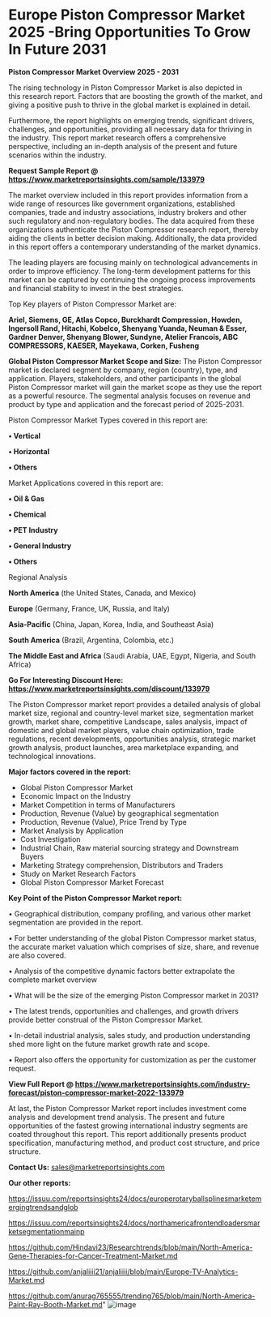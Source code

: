 # Europe Piston Compressor Market 2025 -Bring Opportunities To Grow In Future 2031

<Strong> Piston Compressor Market Overview 2025 - 2031</strong>

The rising technology in Piston Compressor Market is also depicted in this research report. Factors that are boosting the growth of the market, and giving a positive push to thrive in the global market is explained in detail.

Furthermore, the report highlights on emerging trends, significant drivers, challenges, and opportunities, providing all necessary data for thriving in the industry. This report market research offers a comprehensive perspective, including an in-depth analysis of the present and future scenarios within the industry.

<strong>Request Sample Report @ <a href=https://www.marketreportsinsights.com/sample/133979>https://www.marketreportsinsights.com/sample/133979</a></strong>

The market overview included in this report provides information from a wide range of resources like government organizations, established companies, trade and industry associations, industry brokers and other such regulatory and non-regulatory bodies. The data acquired from these organizations authenticate the Piston Compressor research report, thereby aiding the clients in better decision making. Additionally, the data provided in this report offers a contemporary understanding of the market dynamics.

The leading players are focusing mainly on technological advancements in order to improve efficiency. The long-term development patterns for this market can be captured by continuing the ongoing process improvements and financial stability to invest in the best strategies.

Top Key players of Piston Compressor Market are:

<strong>Ariel, Siemens, GE, Atlas Copco, Burckhardt Compression, Howden, Ingersoll Rand, Hitachi, Kobelco, Shenyang Yuanda, Neuman & Esser, Gardner Denver, Shenyang Blower, Sundyne, Atelier Francois, ABC COMPRESSORS, KAESER, Mayekawa, Corken, Fusheng</strong>

<strong><b>Global Piston Compressor Market Scope and Size:</b></strong>
The Piston Compressor market is declared segment by company, region (country), type, and application. Players, stakeholders, and other participants in the global Piston Compressor market will gain the market scope as they use the report as a powerful resource. The segmental analysis focuses on revenue and product by type and application and the forecast period of 2025-2031.

Piston Compressor Market Types covered in this report are:

<strong>• Vertical

• Horizontal

• Others</strong>

Market Applications covered in this report are:

<strong>• Oil & Gas

• Chemical

• PET Industry

• General Industry

• Others</strong> 

Regional Analysis

<strong>North America</strong> (the United States, Canada, and Mexico)

<strong>Europe</strong> (Germany, France, UK, Russia, and Italy)

<strong>Asia-Pacific</strong> (China, Japan, Korea, India, and Southeast Asia)

<strong>South America</strong> (Brazil, Argentina, Colombia, etc.)

<strong>The Middle East and Africa</strong> (Saudi Arabia, UAE, Egypt, Nigeria, and South Africa)

<strong>Go For Interesting Discount Here: <a href=https://www.marketreportsinsights.com/discount/133979>https://www.marketreportsinsights.com/discount/133979</a></strong>

The Piston Compressor market report provides a detailed analysis of global market size, regional and country-level market size, segmentation market growth, market share, competitive Landscape, sales analysis, impact of domestic and global market players, value chain optimization, trade regulations, recent developments, opportunities analysis, strategic market growth analysis, product launches, area marketplace expanding, and technological innovations.

<strong><b>Major factors covered in the report:</b></strong>
<ul>
  <li>Global Piston Compressor Market </li>
  <li>Economic Impact on the Industry</li>
  <li>Market Competition in terms of Manufacturers</li>
  <li>Production, Revenue (Value) by geographical segmentation</li>
  <li>Production, Revenue (Value), Price Trend by Type</li>
  <li>Market Analysis by Application</li>
  <li>Cost Investigation</li>
  <li>Industrial Chain, Raw material sourcing strategy and Downstream Buyers</li>
  <li>Marketing Strategy comprehension, Distributors and Traders</li>
  <li>Study on Market Research Factors</li>
  <li>Global Piston Compressor Market Forecast</li>
</ul>

<strong><b>Key Point of the Piston Compressor Market report:</b></strong>

• Geographical distribution, company profiling, and various other market segmentation are provided in the report.

• For better understanding of the global Piston Compressor market status, the accurate market valuation which comprises of size, share, and revenue are also covered.

• Analysis of the competitive dynamic factors better extrapolate the complete market overview

• What will be the size of the emerging Piston Compressor market in 2031?

• The latest trends, opportunities and challenges, and growth drivers provide better construal of the Piston Compressor Market.

• In-detail industrial analysis, sales study, and production understanding shed more light on the future market growth rate and scope.

• Report also offers the opportunity for customization as per the customer request.

<strong><b>View Full Report @ <a href=https://www.marketreportsinsights.com/industry-forecast/piston-compressor-market-2022-133979>https://www.marketreportsinsights.com/industry-forecast/piston-compressor-market-2022-133979</a></b></strong>


At last, the Piston Compressor Market report includes investment come analysis and development trend analysis. The present and future opportunities of the fastest growing international industry segments are coated throughout this report. This report additionally presents product specification, manufacturing method, and product cost structure, and price structure.

<strong>Contact Us:</strong>
sales@marketreportsinsights.com

<strong>Our other reports:</strong>

<a href=https://issuu.com/reportsinsights24/docs/europerotaryballsplinesmarketemergingtrendsandglob>https://issuu.com/reportsinsights24/docs/europerotaryballsplinesmarketemergingtrendsandglob</a>

<a href=https://issuu.com/reportsinsights24/docs/northamericafrontendloadersmarketsegmentationmainp>https://issuu.com/reportsinsights24/docs/northamericafrontendloadersmarketsegmentationmainp</a>

<a href=https://github.com/Hindavi23/Researchtrends/blob/main/North-America-Gene-Therapies-for-Cancer-Treatment-Market.md>https://github.com/Hindavi23/Researchtrends/blob/main/North-America-Gene-Therapies-for-Cancer-Treatment-Market.md</a>

<a href=https://github.com/anjaliiii21/anjaliiii/blob/main/Europe-TV-Analytics-Market.md>https://github.com/anjaliiii21/anjaliiii/blob/main/Europe-TV-Analytics-Market.md</a>

<a href=https://github.com/anurag765555/trending765/blob/main/North-America-Paint-Ray-Booth-Market.md>https://github.com/anurag765555/trending765/blob/main/North-America-Paint-Ray-Booth-Market.md</a>"
![image](https://github.com/user-attachments/assets/310476de-153a-4a56-b054-2e4f71919911)
